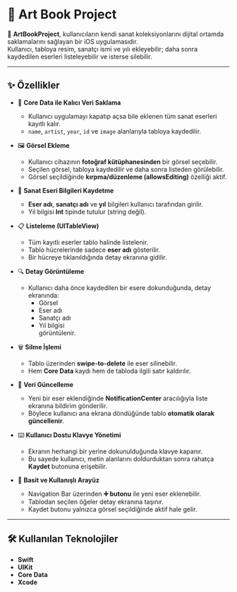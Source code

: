# 🎨 Art Book Project  

📱 **ArtBookProject**, kullanıcıların kendi sanat koleksiyonlarını dijital ortamda saklamalarını sağlayan bir iOS uygulamasıdır.  
Kullanıcı, tabloya resim, sanatçı ismi ve yılı ekleyebilir; daha sonra kaydedilen eserleri listeleyebilir ve isterse silebilir.  

---

## ✨ Özellikler  

- 📂 **Core Data ile Kalıcı Veri Saklama**  
  - Kullanıcı uygulamayı kapatıp açsa bile eklenen tüm sanat eserleri kayıtlı kalır.  
  - `name`, `artist`, `year`, `id` ve `image` alanlarıyla tabloya kaydedilir.  

- 🖼 **Görsel Ekleme**  
  - Kullanıcı cihazının **fotoğraf kütüphanesinden** bir görsel seçebilir.  
  - Seçilen görsel, tabloya kaydedilir ve daha sonra listeden görülebilir.  
  - Görsel seçildiğinde **kırpma/düzenleme (allowsEditing)** özelliği aktif.  

- 📝 **Sanat Eseri Bilgileri Kaydetme**  
  - **Eser adı**, **sanatçı adı** ve **yıl** bilgileri kullanıcı tarafından girilir.  
  - Yıl bilgisi **Int** tipinde tutulur (string değil).  

- 📋 **Listeleme (UITableView)**  
  - Tüm kayıtlı eserler tablo halinde listelenir.  
  - Tablo hücrelerinde sadece **eser adı** gösterilir.  
  - Bir hücreye tıklanıldığında detay ekranına gidilir.  

- 🔍 **Detay Görüntüleme**  
  - Kullanıcı daha önce kaydedilen bir esere dokunduğunda, detay ekranında:  
    - Görsel  
    - Eser adı  
    - Sanatçı adı  
    - Yıl bilgisi  
  görüntülenir.  

- 🗑 **Silme İşlemi**  
  - Tablo üzerinden **swipe-to-delete** ile eser silinebilir.  
  - Hem **Core Data** kaydı hem de tabloda ilgili satır kaldırılır.  

- 🔔 **Veri Güncelleme**  
  - Yeni bir eser eklendiğinde **NotificationCenter** aracılığıyla liste ekranına bildirim gönderilir.  
  - Böylece kullanıcı ana ekrana döndüğünde tablo **otomatik olarak güncellenir**.  

- ⌨️ **Kullanıcı Dostu Klavye Yönetimi**  
  - Ekranın herhangi bir yerine dokunulduğunda klavye kapanır.  
  - Bu sayede kullanıcı, metin alanlarını doldurduktan sonra rahatça **Kaydet** butonuna erişebilir.  

- 🎨 **Basit ve Kullanışlı Arayüz**  
  - Navigation Bar üzerinden **➕ butonu** ile yeni eser eklenebilir.  
  - Tablodan seçilen öğeler detay ekranına taşınır.  
  - Kaydet butonu yalnızca görsel seçildiğinde aktif hale gelir.  

---

## 🛠 Kullanılan Teknolojiler  

- **Swift**  
- **UIKit**  
- **Core Data**  
- **Xcode**  


  

